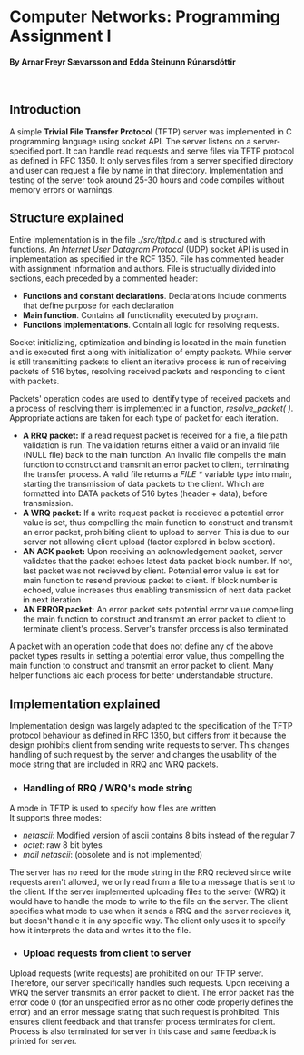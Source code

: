 # Computer Networks: Programming Assignment I
#### By Arnar Freyr Sævarsson and Edda Steinunn Rúnarsdóttir <br/> <br/> <br/>



## Introduction
A simple **Trivial File Transfer Protocol** (TFTP) server was implemented in C programming language using socket API.
The server listens on a server-specified port. It can handle read requests and serve files via TFTP protocol as defined in RFC 1350. It only serves files from a server specified directory and user can request a file by name in that directory.
Implementation and testing of the server took around 25-30 hours and code compiles without memory errors or warnings. 


## Structure explained
Entire implementation is in the file _./src/tftpd.c_ and is structured with functions. An _Internet User Datagram Protocol_ (UDP) socket API is used in implementation as specified in the RCF 1350. File has commented header with assignment information and authors. File is structually divided into sections, each preceded by a commented header: <br/>

* **Functions and constant declarations**. Declarations include comments that define purpose for each declaration
* **Main function**. Contains all functionality executed by program.
* **Functions implementations**. Contain all logic for resolving requests.

Socket initializing, optimization and binding is located in the main function and is executed first along with initialization of empty packets. While server is still transmitting packets to client an iterative process is run of receiving packets of 516 bytes, resolving received packets and responding to client with packets. <br/>

Packets' operation codes are used to identify type of received packets and a process of resolving them is implemented in a function, _resolve_packet( )_. Appropriate actions are taken for each type of packet for each iteration.

* **A RRQ packet:** If a read request packet is received for a file, a file path validation is run. The validation returns either a valid or an invalid file (NULL file) back to the main function. An invalid file compells the main function to construct and transmit an error packet to client, terminating the transfer process. A valid file returns a _FILE *_ variable type into main, starting the transmission of data packets to the client. Which are formatted into DATA packets of 516 bytes (header + data), before transmission.
* **A WRQ packet:** If a write request packet is receieved a potential error value is set, thus compelling the main function to construct and transmit an error packet, prohibiting client to upload to server. This is due to our server not allowing client upload (factor explored in below section).
* **AN ACK packet:** Upon receiving an acknowledgement packet, server validates that the packet echoes latest data packet block number. If not, last packet was not recieved by client. Potential error value is set for main function to resend previous packet to client. If block number is echoed, value increases thus enabling transmission of next data packet in next iteration
* **AN ERROR packet:** An error packet sets potential error value compelling the main function to construct and transmit an error packet to client to terminate client's process. Server's transfer process is also terminated. 

A packet with an operation code that does not define any of the above packet types results in setting a potential error value, thus compelling the main function to construct and transmit an error packet to client. Many helper functions aid each process for better understandable structure. <br/>




## Implementation explained
Implementation design was largely adapted to the specification of the TFTP protocol behaviour as defined in RFC 1350, but differs from it because the design prohibits client from sending write requests to server. This changes handling of such request by the server and changes the usability of the mode string that are included in RRQ and WRQ packets.

* ### Handling of RRQ / WRQ's mode string
A mode in TFTP is used to specify how files are written <br/>
It supports three modes:

+ _netascii_: Modified version of ascii contains 8 bits instead of the regular 7
+ _octet_: raw 8 bit bytes
+ _mail netascii_: (obsolete and is not implemented) <br/>

The server has no need for the mode string in the RRQ recieved since write requests aren't allowed, we only read from a file to a message that is sent to the client. If the server implemented uploading files to the server (WRQ) it would have to handle the mode to write to the file on the server. The client specifies what mode to use when it sends a RRQ and the server recieves it, but doesn't handle it in any specific way. The client only uses it to specify how it interprets the data and writes it to the file.<br/>

* ### Upload requests from client to server
Upload requests (write requests) are prohibited on our TFTP server. Therefore, our server specifically handles such requests. Upon receiving a WRQ the server transmits an error packet to client. The error packet has the error code 0 (for an unspecified error as no other code properly defines the error) and an error message stating that such request is prohibited. This ensures client feedback and that transfer process terminates for client. Process is also terminated for server in this case and same feedback is printed for server.
